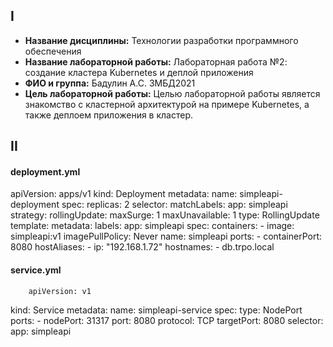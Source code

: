 ## I
* __Название дисциплины:__ Технологии разработки программного обеспечения
* __Название лабораторной работы:__ Лабораторная работа №2: создание кластера Kubernetes и деплой приложения
* __ФИО и группа:__ Бадулин А.С. ЗМБД2021
* __Цель лабораторной работы:__ Целью лабораторной работы является знакомство с кластерной архитектурой на примере Kubernetes, а также деплоем приложения в кластер.
## II
#### deployment.yml
apiVersion: apps/v1
kind: Deployment
metadata:
  name: simpleapi-deployment
spec:
  replicas: 2
  selector:
    matchLabels:
      app: simpleapi
  strategy:
    rollingUpdate:
      maxSurge: 1
      maxUnavailable: 1
    type: RollingUpdate
  template:
    metadata:
      labels:
        app: simpleapi
    spec:
      containers:
        - image: simpleapi:v1
          imagePullPolicy: Never
          name: simpleapi
          ports:
            - containerPort: 8080
      hostAliases:
      - ip: "192.168.1.72"
        hostnames:
        - db.trpo.local
#### service.yml
        apiVersion: v1
kind: Service
metadata:
  name: simpleapi-service
spec:
  type: NodePort
  ports:
    - nodePort: 31317
      port: 8080
      protocol: TCP
      targetPort: 8080
  selector:
    app: simpleapi


